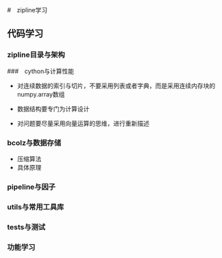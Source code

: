 #　zipline学习

## 代码学习

### zipline目录与架构

###　cython与计算性能

- 对连续数据的索引与切片，不要采用列表或者字典，而是采用连续内存块的numpy.array数组

- 数据结构要专门为计算设计

- 对问题要尽量采用向量运算的思维，进行重新描述

### bcolz与数据存储

- 压缩算法
- 具体原理

### pipeline与因子

### utils与常用工具库


### tests与测试

### 功能学习


